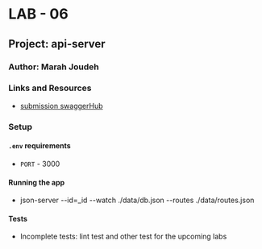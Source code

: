 

# LAB - 06

## Project: api-server

### Author: Marah Joudeh

### Links and Resources

- [submission swaggerHub](https://app.swaggerhub.com/apis/mrsmarah/lab06/0.1)

### Setup

#### `.env` requirements

- `PORT` - 3000

#### Running the app

- json-server --id=_id --watch ./data/db.json --routes ./data/routes.json

#### Tests

- Incomplete tests: lint test and other test for the upcoming labs 


